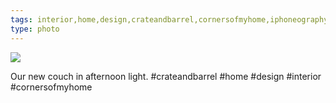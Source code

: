 ```yaml
---
tags: interior,home,design,crateandbarrel,cornersofmyhome,iphoneography,original content
type: photo
---
```

<img src="http://25.media.tumblr.com/ba9d3cf7eafe3f09b1e2869fa98f82f5/tumblr_ml8d3qNfoW1rdkc0do1_1280.jpg" />

Our new couch in afternoon light. #crateandbarrel #home #design #interior #cornersofmyhome
